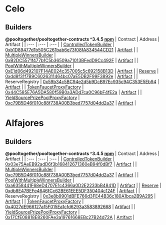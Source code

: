 # Celo


## Builders
**@pooltogether/pooltogether-contracts ^3.4.5 [npm](https://www.npmjs.com/package/@pooltogether/pooltogether-contracts)**
| Contract | Address | Artifact |
| :--- | :--- | :--- |
| [ControlledTokenBuilder](https://github.com/pooltogether/pooltogether-pool-contracts/tree/master/contracts/builders/ControlledTokenBuilder.sol) | [0xb1D89477d1b505C261bab6e73f08fA834544CD21](https://explorer.celo.org/address/0xb1D89477d1b505C261bab6e73f08fA834544CD21) | [Artifact](https://github.com/pooltogether/pooltogether-pool-contracts/tree/master/deployments/celo/ControlledTokenBuilder.json) |
| [MultipleWinnersBuilder](https://github.com/pooltogether/pooltogether-pool-contracts/tree/master/contracts/builders/MultipleWinnersBuilder.sol) | [0xB2DC5571f477b1C5b36509a71013BFedD9Cc492F](https://explorer.celo.org/address/0xB2DC5571f477b1C5b36509a71013BFedD9Cc492F) | [Artifact](https://github.com/pooltogether/pooltogether-pool-contracts/tree/master/deployments/celo/MultipleWinnersBuilder.json) |
| [PoolWithMultipleWinnersBuilder](https://github.com/pooltogether/pooltogether-pool-contracts/tree/master/contracts/builders/PoolWithMultipleWinnersBuilder.sol) | [0xE1d06d492107F14AE024c357005c5c692158B13D](https://explorer.celo.org/address/0xE1d06d492107F14AE024c357005c5c692158B13D) | [Artifact](https://github.com/pooltogether/pooltogether-pool-contracts/tree/master/deployments/celo/PoolWithMultipleWinnersBuilder.json) |
| [Reserve](https://github.com/pooltogether/pooltogether-pool-contracts/tree/master/contracts/reserve/Reserve.sol) | [0xdd8f31f7B9C6026311464bc07aE5DB2F99F3892e](https://explorer.celo.org/address/0xdd8f31f7B9C6026311464bc07aE5DB2F99F3892e) | [Artifact](https://github.com/pooltogether/pooltogether-pool-contracts/tree/master/deployments/celo/Reserve.json) |
| ReserveRegistry | [0x59b34c5BC94e2d5b9DcB97Ec935c94C353E5Eb94](https://explorer.celo.org/address/0x59b34c5BC94e2d5b9DcB97Ec935c94C353E5Eb94) | [Artifact](https://github.com/pooltogether/pooltogether-pool-contracts/tree/master/deployments/celo/ReserveRegistry.json) |
| [TokenFaucetProxyFactory](https://github.com/pooltogether/pooltogether-pool-contracts/tree/master/contracts/token-faucet/TokenFaucetProxyFactory.sol) | [0x44C585E76A5DA580f59B0a3ADd7ca0C96bF4fE2a](https://explorer.celo.org/address/0x44C585E76A5DA580f59B0a3ADd7ca0C96bF4fE2a) | [Artifact](https://github.com/pooltogether/pooltogether-pool-contracts/tree/master/deployments/celo/TokenFaucetProxyFactory.json) |
| [YieldSourcePrizePoolProxyFactory](https://github.com/pooltogether/pooltogether-pool-contracts/tree/master/contracts/prize-pool/yield-source/YieldSourcePrizePoolProxyFactory.sol) | [0xc79B5D46f010c88f738A00B3bed7757d04dd2a37](https://explorer.celo.org/address/0xc79B5D46f010c88f738A00B3bed7757d04dd2a37) | [Artifact](https://github.com/pooltogether/pooltogether-pool-contracts/tree/master/deployments/celo/YieldSourcePrizePoolProxyFactory.json) |


# Alfajores


## Builders
**@pooltogether/pooltogether-contracts ^3.4.5 [npm](https://www.npmjs.com/package/@pooltogether/pooltogether-contracts)**
| Contract | Address | Artifact |
| :--- | :--- | :--- |
| [ControlledTokenBuilder](https://github.com/pooltogether/pooltogether-pool-contracts/tree/master/contracts/builders/ControlledTokenBuilder.sol) | [0x03e75AeEB92adD6f3b168412671360eB94f0dBf7](https://alfajores-blockscout.celo-testnet.org/address/0x03e75AeEB92adD6f3b168412671360eB94f0dBf7) | [Artifact](https://github.com/pooltogether/pooltogether-pool-contracts/tree/master/deployments/celoTestnet/ControlledTokenBuilder.json) |
| [MultipleWinnersBuilder](https://github.com/pooltogether/pooltogether-pool-contracts/tree/master/contracts/builders/MultipleWinnersBuilder.sol) | [0xc79B5D46f010c88f738A00B3bed7757d04dd2a37](https://alfajores-blockscout.celo-testnet.org/address/0xc79B5D46f010c88f738A00B3bed7757d04dd2a37) | [Artifact](https://github.com/pooltogether/pooltogether-pool-contracts/tree/master/deployments/celoTestnet/MultipleWinnersBuilder.json) |
| [PoolWithMultipleWinnersBuilder](https://github.com/pooltogether/pooltogether-pool-contracts/tree/master/contracts/builders/PoolWithMultipleWinnersBuilder.sol) | [0xa6358441F68eD4707E1c4366a0D2E2233bB4841D](https://alfajores-blockscout.celo-testnet.org/address/0xa6358441F68eD4707E1c4366a0D2E2233bB4841D) | [Artifact](https://github.com/pooltogether/pooltogether-pool-contracts/tree/master/deployments/celoTestnet/PoolWithMultipleWinnersBuilder.json) |
| [Reserve](https://github.com/pooltogether/pooltogether-pool-contracts/tree/master/contracts/reserve/Reserve.sol) | [0xdb8E47BEFe4646fCc62BE61EEE5DF350404c124F](https://alfajores-blockscout.celo-testnet.org/address/0xdb8E47BEFe4646fCc62BE61EEE5DF350404c124F) | [Artifact](https://github.com/pooltogether/pooltogether-pool-contracts/tree/master/deployments/celoTestnet/Reserve.json) |
| ReserveRegistry | [0x3e8b9901dBFE766d3FE44B36c180A1bca2B9A295](https://alfajores-blockscout.celo-testnet.org/address/0x3e8b9901dBFE766d3FE44B36c180A1bca2B9A295) | [Artifact](https://github.com/pooltogether/pooltogether-pool-contracts/tree/master/deployments/celoTestnet/ReserveRegistry.json) |
| [TokenFaucetProxyFactory](https://github.com/pooltogether/pooltogether-pool-contracts/tree/master/contracts/token-faucet/TokenFaucetProxyFactory.sol) | [0x4027dE966127af5F015Ea1cfd6293a3583892668](https://alfajores-blockscout.celo-testnet.org/address/0x4027dE966127af5F015Ea1cfd6293a3583892668) | [Artifact](https://github.com/pooltogether/pooltogether-pool-contracts/tree/master/deployments/celoTestnet/TokenFaucetProxyFactory.json) |
| [YieldSourcePrizePoolProxyFactory](https://github.com/pooltogether/pooltogether-pool-contracts/tree/master/contracts/prize-pool/yield-source/YieldSourcePrizePoolProxyFactory.sol) | [0x17CfE08818E8260FAe3a19761668EBc27B24d72A](https://alfajores-blockscout.celo-testnet.org/address/0x17CfE08818E8260FAe3a19761668EBc27B24d72A) | [Artifact](https://github.com/pooltogether/pooltogether-pool-contracts/tree/master/deployments/celoTestnet/YieldSourcePrizePoolProxyFactory.json) |


